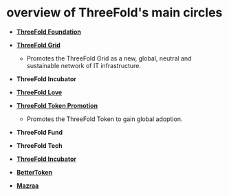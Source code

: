 # overview of ThreeFold's main circles

  - [**ThreeFold Foundation**](https://github.com/threefoldfoundation/info_foundation/blob/master/docs/circles/ThreeFold_Foundation.md)
  
  - [**ThreeFold Grid**](https://github.com/threefoldfoundation/info_foundation/blob/master/docs/circles/ThreeFold_Grid.md)
    - Promotes the ThreeFold Grid as a new, global, neutral and sustainable network of IT infrastructure.
  
  - **ThreeFold Incubator**
  
  - [**ThreeFold Love**](https://github.com/threefoldfoundation/info_foundation/blob/master/docs/circles/ThreeFold_Love.md)
  
  - [**ThreeFold Token Promotion**](https://github.com/threefoldfoundation/info_foundation/blob/master/docs/circles/ThreeFold_Token_Promotion.md)
    - Promotes the ThreeFold Token to gain global adoption.
    
  - **ThreeFold Fund**
  
  - **ThreeFold Tech**
  
  - [**ThreeFold Incubator**](https://github.com/threefoldfoundation/info_foundation/blob/master/docs/circles/ThreeFold_Incubator.md)
  
  - [**BetterToken**](https://github.com/threefoldfoundation/info_foundation/blob/master/docs/circles/BetterToken.md)
  
  - [**Mazraa**](https://github.com/threefoldfoundation/info_foundation/edit/master/docs/circles/Mazraa.md)
